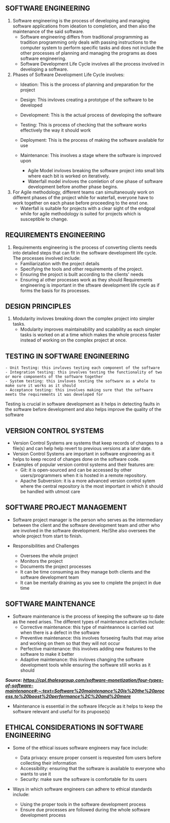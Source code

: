 ## SOFTWARE ENGINEERING

1. Software engineering is the process of developing and managing software applications from ideation to completion, and then also the maintenance of the said software. 
    - Software engineering differs from traditional programming as tradition programming only deals with passing instructions to the computer system to perform specific tasks and does not include the other processes of planning and managing the programs as does software engineering.
    - Software Development Life Cycle involves all the process involved in developing a software.
3. Phases of Software Development Life Cycle involves:
    - Ideation: This is the process of planning and preparation for the project
    - Design: This invloves creating a prototype of the software to be developed
    - Development: This is the actual process of developing the software
    - Testing: This is process of checking that the software works effectively the way it should work
    - Deployment: This is the process of making the software available for use
    - Maintenance: This involves a stage where the software is improved upon

        - Agile Model invloves breaking the software project into small bits where each bit is worked on iteratively.
        - Waterfall model invloves the comletion of one phase of software development before another phase begins.
4. For Agile methodology, different teams can simultaneously work on different phases of the project while for waterfall, everyone have to work together on each phase before proceeding to the enxt one.
    - Waterfall is suitable for projects with a clear sight of the endgoal while for agile methodology is suited for projects which is susceptible to change.

## REQUIREMENTS ENGINEERING

1. Requirements engineering is the process of converting clients needs into detailed steps that can fit in the software development life cycle.
The processes involved include:
    - Familiarization with the project details
    - Specifying the tools and other requirements of the project.
    - Ensuring the projoct is built according to the clients' needs
    - Ensuring al other processes work as they should
Requirements engineering is important in the sftware development life cycle as if forms the basis for its processes.

## DESIGN PRINCIPLES

1. Modularity invloves breaking down the complex project into simpler tasks.
    - Modularity improves maintainability and scalability as each simpler tasks is worked on at a time which makes the whole process faster instead of working on the complex project at once.

## TESTING IN SOFTWARE ENGINEERING

    - Unit Testing: this invloves testing each component of the software
    - Integration testing: this involves testing the functionality of two or more components of the software together
    - System testing: this invloves testing the software as a whole to make sure it works as it should
    - Acceptance testing: this involves making sure that the software meets the requirements it was developed for

Testing is crucial in software development as it helps in detecting faults in the software before development and also helps improve the quality of the software

## VERSION CONTROL SYSTEMS

- Version Control Systems are systems that keep records of changes to a file(s) and can help help revert to previous versions at a later date. 
- Version Control Systems are important in software engineering as it helps to keep record of changes done on the software code.
- Examples of popular version control systems and their features are:
    - Git: it is open-sourced and can be accessed by other users/programmers when it is hosted in a remote repository.
    - Apache Subversion: it is a more advanced version control sytem where the central repository is the most important in which it should be handled with utmost care

## SOFTWARE PROJECT MANAGEMENT

- Software project manager is the person who serves as the intermediary between the client and the software development team and other who are involved in the software development. He/She also oversees the whole project from start to finish.

- Responsibilities and Challenges
    - Oversees the whole project
    - Monitors the project
    - Documents the project processes
    - It can be time consuming as they manage both clients and the software development team
    - It can be mentally draining as you see to cmplete the project in due time

## SOFTWARE MAINTENANCE

- Software maintenance is the process of keeping the software up to date as the need arises. The different types of maintenance activities include:
    - Corrective maintenance: this type of mainteannce is carried out when there is a defect in the software
    - Preventive maintenance: this involves forseeing faults that may arise and working on them so that they will not occur
    - Perfective maintenance: this involves adding new features to the software to make it better
    - Adaptive maintenance: this invloves changing the software development tools while ensuring the software still works as it should

***Source: https://cpl.thalesgroup.com/software-monetization/four-types-of-software-maintenance#:~:text=Software%20maintenance%20is%20the%20process,to%20boost%20performance%2C%20and%20more***

- Maintenance is essential in the software lifecycle as it helps to keep the software relevant and useful for its prupose(s)

## ETHICAL CONSIDERATIONS IN SOFTWARE ENGINEERING

- Some of the ethical issues software engineers may face include:
    - Data privacy: ensure proper consent is requested fom users before collecting their information
    - Accessibility: ensuring that the software is available to everyone who wants to use it
    - Security: make sure the software is comfortable for its users

- Ways in which software engineers can adhere to ethical standards include:
    - Using the proper tools in the software development process
    - Ensure due processes are followed during the whole software development process